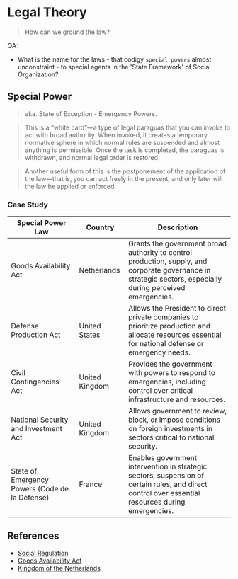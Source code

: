 # Legal Theory

> How can we ground the law?

QA:

- What is the name for the laws -  that codigy `special powers` almost unconstraint - to special agents in the 'State Framework' of Social Organization?

## Special Power

> aka. State of Exception - Emergency Powers.

> This is a “white card”—a type of legal paraguas that you can invoke to act with broad authority. When invoked, it creates a temporary normative sphere in which normal rules are suspended and almost anything is permissible. Once the task is completed, the paraguas is withdrawn, and normal legal order is restored.

> Another useful form of this is the postponement of the application of the law—that is, you can act freely in the present, and only later will the law be applied or enforced.

### Case Study

| **Special Power Law**                          | **Country**    | **Description**                                                                                                                                              |
| ---------------------------------------------- | -------------- | ------------------------------------------------------------------------------------------------------------------------------------------------------------ |
| Goods Availability Act                         | Netherlands    | Grants the government broad authority to control production, supply, and corporate governance in strategic sectors, especially during perceived emergencies. |
| Defense Production Act                         | United States  | Allows the President to direct private companies to prioritize production and allocate resources essential for national defense or emergency needs.          |
| Civil Contingencies Act                        | United Kingdom | Provides the government with powers to respond to emergencies, including control over critical infrastructure and resources.                                 |
| National Security and Investment Act           | United Kingdom | Allows government to review, block, or impose conditions on foreign investments in sectors critical to national security.                                    |
| State of Emergency Powers (Code de la Défense) | France         | Enables government intervention in strategic sectors, suspension of certain rules, and direct control over essential resources during emergencies.           |

## References

- [Social Regulation](../../Locus-Social-Realitatis/Facet/Governance/Regulation/README.md)
- [Goods Availability Act](https://en.wikipedia.org/wiki/Goods_Availability_Act)
- [Kingdom of the Netherlands](../../Locus-Social-Realitatis/Subfield/Netherlands/README.md)
